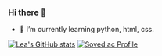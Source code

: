 ### Hi there 👋

- 🌱 I’m currently learning python, html, css.

[![Lea's GitHub stats](https://github-readme-stats.vercel.app/api?username=lea-hwang&show_icons=true&theme=buefy)](https://github.com/anuraghazra/github-readme-stats)
[![Soved.ac Profile](http://mazassumnida.wtf/api/v2/generate_badge?bog=heewon7318)](https://solved.ac/heewon7318/)
